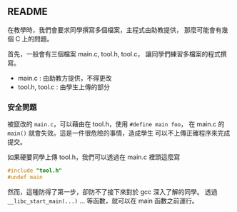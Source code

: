 ## README ##

在教學時，我們會要求同學撰寫多個檔案，主程式由助教提供，
那麼可能會有幾個 C 上的問題。

首先，一般會有三個檔案 main.c, tool.h, tool.c，
讓同學們練習多檔案的程式撰寫。

* main.c : 由助教方提供，不得更改
* tool.h, tool.c : 由學生上傳的部分

### 安全問題 ###

被竄改的 `main.c`，可以藉由在 tool.h，使用 `#define main foo`，
在 main.c 的 `main()` 就會失效。這是一件很危險的事情，造成學生
可以不上傳正確程序來完成提交。

如果硬要同學上傳 tool.h，我們可以透過在 main.c 裡頭這麼寫

```c
#include "tool.h"
#undef main
```

然而，這種防得了第一步，卻防不了接下來對於 gcc 深入了解的同學。
透過 `__libc_start_main(...)` ... 等函數，就可以在 main 函數之前運行。


